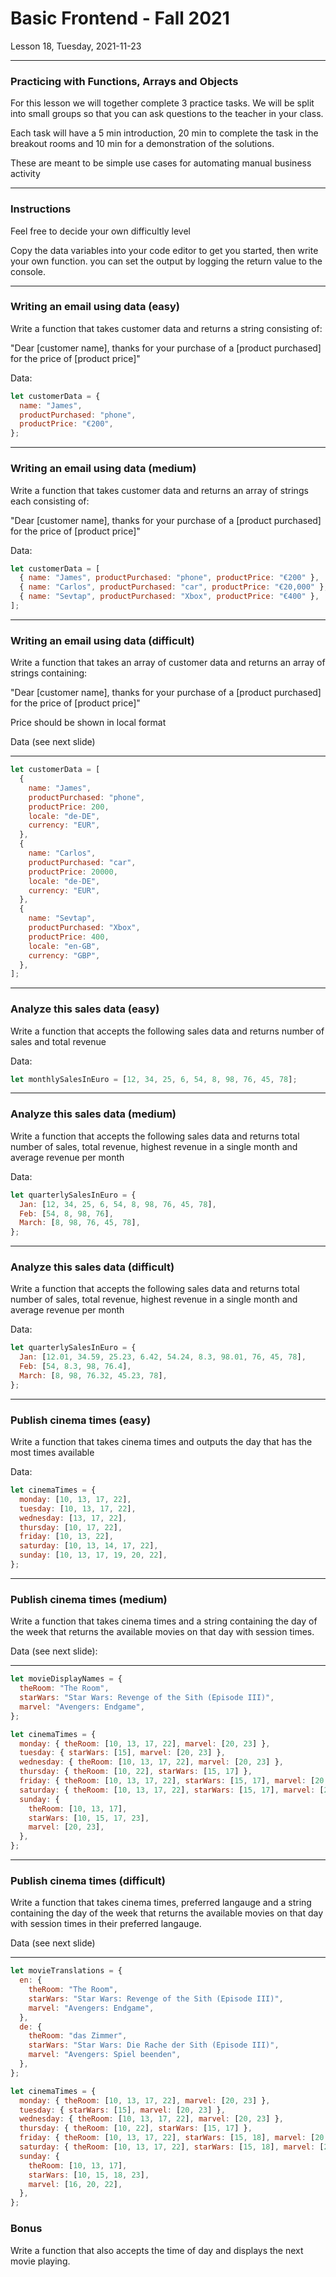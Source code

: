 <!-- .slide: id="lesson18" -->

# Basic Frontend - Fall 2021

Lesson 18, Tuesday, 2021-11-23

---

### Practicing with Functions, Arrays and Objects

For this lesson we will together complete 3 practice tasks. We will be split into small groups so that you can ask questions to the teacher in your class.

Each task will have a 5 min introduction, 20 min to complete the task in the breakout rooms and 10 min for a demonstration of the solutions.

These are meant to be simple use cases for automating manual business activity

---

### Instructions

Feel free to decide your own difficultly level

Copy the data variables into your code editor to get you started, then write your own function. you can set the output by logging the return value to the console.

---

### Writing an email using data (easy)

Write a function that takes customer data and returns a string consisting of:

"Dear [customer name], thanks for your purchase of a [product purchased] for the price of [product price]"

Data:

```js
let customerData = {
  name: "James",
  productPurchased: "phone",
  productPrice: "€200",
};
```

---

### Writing an email using data (medium)

Write a function that takes customer data and returns an array of strings each consisting of:

"Dear [customer name], thanks for your purchase of a [product purchased] for the price of [product price]"

Data:

```js
let customerData = [
  { name: "James", productPurchased: "phone", productPrice: "€200" },
  { name: "Carlos", productPurchased: "car", productPrice: "€20,000" },
  { name: "Sevtap", productPurchased: "Xbox", productPrice: "€400" },
];
```

---

### Writing an email using data (difficult)

Write a function that takes an array of customer data and returns an array of strings containing:

"Dear [customer name], thanks for your purchase of a [product purchased] for the price of [product price]"

Price should be shown in local format

Data (see next slide)

---

```js
let customerData = [
  {
    name: "James",
    productPurchased: "phone",
    productPrice: 200,
    locale: "de-DE",
    currency: "EUR",
  },
  {
    name: "Carlos",
    productPurchased: "car",
    productPrice: 20000,
    locale: "de-DE",
    currency: "EUR",
  },
  {
    name: "Sevtap",
    productPurchased: "Xbox",
    productPrice: 400,
    locale: "en-GB",
    currency: "GBP",
  },
];
```

---

### Analyze this sales data (easy)

Write a function that accepts the following sales data and returns number of sales and total revenue

Data:

```js
let monthlySalesInEuro = [12, 34, 25, 6, 54, 8, 98, 76, 45, 78];
```

---

### Analyze this sales data (medium)

Write a function that accepts the following sales data and returns total number of sales, total revenue, highest revenue in a single month and average revenue per month

Data:

```js
let quarterlySalesInEuro = {
  Jan: [12, 34, 25, 6, 54, 8, 98, 76, 45, 78],
  Feb: [54, 8, 98, 76],
  March: [8, 98, 76, 45, 78],
};
```

---

### Analyze this sales data (difficult)

Write a function that accepts the following sales data and returns total number of sales, total revenue, highest revenue in a single month and average revenue per month

Data:

```js
let quarterlySalesInEuro = {
  Jan: [12.01, 34.59, 25.23, 6.42, 54.24, 8.3, 98.01, 76, 45, 78],
  Feb: [54, 8.3, 98, 76.4],
  March: [8, 98, 76.32, 45.23, 78],
};
```

---

### Publish cinema times (easy)

Write a function that takes cinema times and outputs the day that has the most times available

Data:

```js
let cinemaTimes = {
  monday: [10, 13, 17, 22],
  tuesday: [10, 13, 17, 22],
  wednesday: [13, 17, 22],
  thursday: [10, 17, 22],
  friday: [10, 13, 22],
  saturday: [10, 13, 14, 17, 22],
  sunday: [10, 13, 17, 19, 20, 22],
};
```

---

### Publish cinema times (medium)

Write a function that takes cinema times and a string containing the day of the week that returns the available movies on that day with session times.

Data (see next slide):

---

```js
let movieDisplayNames = {
  theRoom: "The Room",
  starWars: "Star Wars: Revenge of the Sith (Episode III)",
  marvel: "Avengers: Endgame",
};

let cinemaTimes = {
  monday: { theRoom: [10, 13, 17, 22], marvel: [20, 23] },
  tuesday: { starWars: [15], marvel: [20, 23] },
  wednesday: { theRoom: [10, 13, 17, 22], marvel: [20, 23] },
  thursday: { theRoom: [10, 22], starWars: [15, 17] },
  friday: { theRoom: [10, 13, 17, 22], starWars: [15, 17], marvel: [20, 23] },
  saturday: { theRoom: [10, 13, 17, 22], starWars: [15, 17], marvel: [20, 23] },
  sunday: {
    theRoom: [10, 13, 17],
    starWars: [10, 15, 17, 23],
    marvel: [20, 23],
  },
};
```

---

### Publish cinema times (difficult)

Write a function that takes cinema times, preferred langauge and a string containing the day of the week that returns the available movies on that day with session times in their preferred langauge.

Data (see next slide)

---

```js
let movieTranslations = {
  en: {
    theRoom: "The Room",
    starWars: "Star Wars: Revenge of the Sith (Episode III)",
    marvel: "Avengers: Endgame",
  },
  de: {
    theRoom: "das Zimmer",
    starWars: "Star Wars: Die Rache der Sith (Episode III)",
    marvel: "Avengers: Spiel beenden",
  },
};

let cinemaTimes = {
  monday: { theRoom: [10, 13, 17, 22], marvel: [20, 23] },
  tuesday: { starWars: [15], marvel: [20, 23] },
  wednesday: { theRoom: [10, 13, 17, 22], marvel: [20, 23] },
  thursday: { theRoom: [10, 22], starWars: [15, 17] },
  friday: { theRoom: [10, 13, 17, 22], starWars: [15, 18], marvel: [20, 23] },
  saturday: { theRoom: [10, 13, 17, 22], starWars: [15, 18], marvel: [20, 23] },
  sunday: {
    theRoom: [10, 13, 17],
    starWars: [10, 15, 18, 23],
    marvel: [16, 20, 22],
  },
};
```

### Bonus

Write a function that also accepts the time of day and displays the next movie playing.
